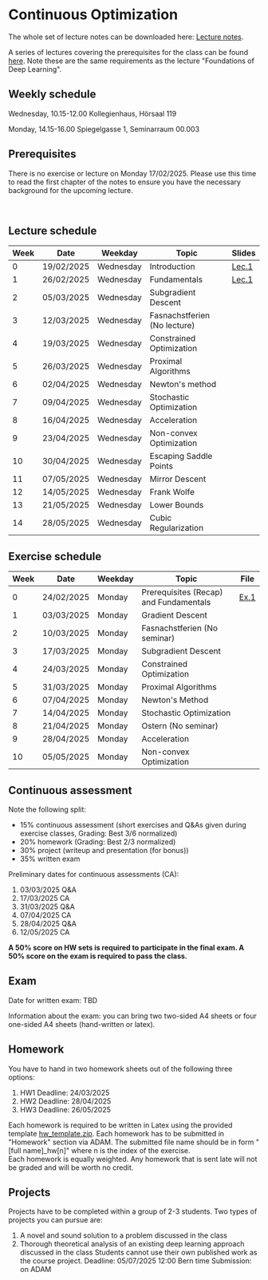 # Continuous Optimization

The whole set of lecture notes can be downloaded here: [Lecture notes](notes/lecture_notes.pdf).

A series of lectures covering the prerequisites for the class can be found [here](https://www.youtube.com/watch?v=Cz1sCRX5tek&list=PLvs1S8_6mIiW4ZXRHlHlLDPACSmdUPnZ9). Note these are the same requirements as the lecture "Foundations of Deep Learning".

## Weekly schedule
Wednesday, 10.15-12.00
Kollegienhaus, Hörsaal 119

Monday, 14.15-16.00
Spiegelgasse 1, Seminarraum 00.003

## Prerequisites
There is no exercise or lecture on Monday 17/02/2025. Please use this time to read the first chapter of the notes to ensure you have the necessary background for the upcoming lecture.



&nbsp;

## Lecture schedule

| Week    | Date       | Weekday | Topic                                            | Slides                                   |
|---------|------------|---------|--------------------------------------------------|------------------------------------------|
| 0       | 19/02/2025 | Wednesday  | Introduction                                  | [Lec.1](slides_2025/01_introduction.pdf) |
| 1       | 26/02/2025 | Wednesday| Fundamentals                                    | [Lec.1](slides_2025/01_introduction.pdf) | 
| 2       | 05/03/2025 | Wednesday|Subgradient Descent                              |                                          |
| 3       | 12/03/2025 | Wednesday | Fasnachstferien (No lecture)                   |                                          |
| 4       |19/03/2025  |Wednesday  |Constrained Optimization                        |                                          |
|5        | 26/03/2025 | Wednesday |Proximal Algorithms                             |                                          |
|6        | 02/04/2025 |Wednesday  |Newton's method                                 |                                          |
|7        |09/04/2025  |Wednesday  |Stochastic Optimization                         |                                          |
|8        |16/04/2025  |Wednesday  |Acceleration                                    |                                          |
|9        |23/04/2025  |Wednesday  |Non-convex Optimization                         |                                          |
|10       |30/04/2025  |Wednesday  |Escaping Saddle Points                          |                                          |
|11       |07/05/2025  |Wednesday  |Mirror Descent                                  |                                          |
|12       |14/05/2025  |Wednesday  |Frank Wolfe                                     |                                          |
|13       |21/05/2025  |Wednesday  |Lower Bounds                                    |                                          |
|14       |28/05/2025  |Wednesday  |Cubic Regularization                            |                                          |
      
       

## Exercise schedule

| Week     | Date       | Weekday | Topic                                            | File                                                   |
|----------|------------|---------|--------------------------------------------------|--------------------------------------------------------|
|0| 24/02/2025|Monday| Prerequisites (Recap) and Fundamentals| [Ex.1](slides_2025/01_introduction.pdf) |
|1| 03/03/2025| Monday| Gradient Descent| | 
|2| 10/03/2025| Monday| Fasnachstferien (No seminar) | |
|3| 17/03/2025| Monday| Subgradient Descent| | 
|4| 24/03/2025| Monday| Constrained Optimization| |
|5| 31/03/2025| Monday| Proximal Algorithms| | 
|6| 07/04/2025| Monday| Newton's Method| |
|7| 14/04/2025| Monday| Stochastic Optimization| | 
|8| 21/04/2025| Monday| Ostern (No seminar)| | 
|9| 28/04/2025| Monday| Acceleration| |
|10| 05/05/2025| Monday| Non-convex Optimization| | 
       

## Continuous assessment

Note the following split:
- 15% continuous assessment (short exercises and Q&As given during exercise classes, Grading: Best 3/6 normalized)
- 20% homework (Grading: Best 2/3 normalized)
- 30% project (writeup and presentation (for bonus))
- 35% written exam

Preliminary dates for continuous assessments (CA): 
1. 03/03/2025 Q&A 
2. 17/03/2025 CA
3. 31/03/2025 Q&A
4. 07/04/2025 CA
5. 28/04/2025 Q&A
6. 12/05/2025 CA


**A 50% score on HW sets is required to participate in the final exam. A 50% score on the exam is required to pass the class.**

## Exam
Date for written exam: TBD

Information about the exam: you can bring two two-sided A4 sheets or four one-sided A4 sheets (hand-written or latex).

## Homework
You have to hand in two homework sheets out of the following three options:

1. HW1 Deadline: 24/03/2025
2. HW2 Deadline: 28/04/2025
3. HW3 Deadline: 26/05/2025

Each homework is required to be written in Latex using the provided template [hw_template.zip](homework_2024/hw_template.zip). Each homework has to be submitted in "Homework" section via ADAM.
The submitted file name should be in form "[full name]_hw[n]" where n is the index of the exercise.  
Each homework is equally weighted. 
Any homework that is sent late will not be graded and will be worth no credit. 

## Projects
Projects have to be completed within a group of 2-3 students. Two types of projects you can pursue are:
1) A novel and sound solution to a problem discussed in the class
2) Thorough theoretical analysis of an existing deep learning approach discussed in the class
Students cannot use their own published work as the course project.
Deadline: 05/07/2025 12:00 Bern time
Submission: on ADAM



